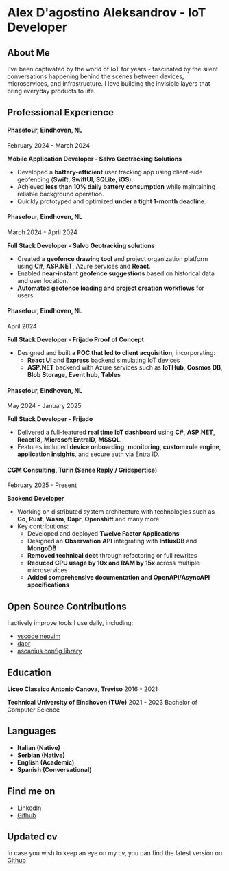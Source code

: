 # Alex D'agostino Aleksandrov - IoT Developer

## About Me
I've been captivated by the world of IoT for years - fascinated by the silent conversations happening behind the scenes between devices, microservices, and infrastructure. I love building the invisible layers that bring everyday products to life.

## Professional Experience

#### Phasefour, Eindhoven, NL
February 2024 - March 2024

**Mobile Application Developer - Salvo Geotracking Solutions**
- Developed a **battery-efficient** user tracking app using client-side geofencing (**Swift**, **SwiftUI**, **SQLite**, **iOS**).
- Achieved **less than 10% daily battery consumption** while maintaining reliable background operation.
- Quickly prototyped and optimized **under a tight 1-month deadline**.

#### Phasefour, Eindhoven, NL
March 2024 - April 2024

**Full Stack Developer - Salvo Geotracking solutions**
- Created a **geofence drawing tool** and project organization platform using **C#**, **ASP.NET**, Azure services and **React**.
- Enabled **near-instant geofence suggestions** based on historical data and user location.
- **Automated geofence loading and project creation workflows** for users.

#### Phasefour, Eindhoven, NL
April 2024

**Full Stack Developer - Frijado Proof of Concept**
- Designed and built **a POC that led to client acquisition**, incorporating:
  - **React UI** and **Express** backend simulating IoT devices
  - **ASP.NET** backend with Azure services such as **IoTHub**, **Cosmos DB**, **Blob Storage**, **Event hub**, **Tables**

#### Phasefour, Eindhoven, NL
May 2024 - January 2025

**Full Stack Developer - Frijado**
- Delivered a full-featured **real time IoT dashboard** using **C#**, **ASP.NET**, **React18**, **Microsoft EntraID**, **MSSQL**.
- Features included **device onboarding**, **monitoring**, **custom rule engine**, **application insights**, and secure auth via Entra ID.

#### CGM Consulting, Turin (Sense Reply / Gridspertise)
February 2025 - Present

**Backend Developer**
- Working on distributed system architecture with technologies such as **Go**, **Rust**, **Wasm**, **Dapr**, **Openshift** and many more.
- Key contributions:
  - Developed and deployed **Twelve Factor Applications**
  - Designed an **Observation API** integrating with **InfluxDB** and **MongoDB**
  - **Removed technical debt** through refactoring or full rewrites
  - **Reduced CPU usage by 10x and RAM by 15x** across multiple microservices
  - **Added comprehensive documentation and OpenAPI/AsyncAPI specifications**

## Open Source Contributions
I actively improve tools I use daily, including:
- [vscode neovim](https://github.com/vscode-neovim/vscode-neovim)
- [dapr](https://github.com/dapr)
- [ascanius config library](https://github.com/adrenaissance/ascanius)

## Education
**Liceo Classico Antonio Canova, Treviso**
2016 - 2021

**Technical University of Eindhoven (TU/e)**
2021 - 2023
Bachelor of Computer Science

## Languages
- **Italian (Native)**
- **Serbian (Native)**
- **English (Academic)**
- **Spanish (Conversational)**

## Find me on
- [LinkedIn](https://www.linkedin.com/in/alex-d-ago-02a8a6342/)
- [Github](https://github.com/adrenaissance)

## Updated cv
In case you wish to keep an eye on my cv, you can find the latest version on [Github](https://github.com/adrenaissance/cv)
